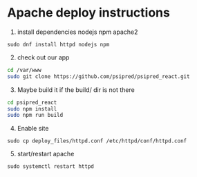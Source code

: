 # Apache deploy instructions

1. install dependencies nodejs npm apache2

`sudo dnf install httpd nodejs npm`

2. check out our app

``` bash
cd /var/www
sudo git clone https://github.com/psipred/psipred_react.git
```

3. Maybe build it if the build/ dir is not there

``` bash
cd psipred_react
sudo npm install
sudo npm run build
```

4. Enable site

`sudo cp deploy_files/httpd.conf /etc/httpd/conf/httpd.conf`

5. start/restart apache

`sudo systemctl restart httpd`